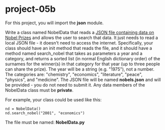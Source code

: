 # project-05b

For this project, you will import the **json** module.

Write a class named NobelData that reads a [JSON file containing data on Nobel Prizes](http://api.nobelprize.org/v1/prize.json) and allows the user to search that data. It just needs to read a local JSON file - it doesn't need to access the internet. Specifically, your class should have an init method that reads the file, and it should have a method named search_nobel that takes as parameters a year and a category, and returns a sorted list (in normal English dictionary order) of the surnames for the winner(s) in that category for that year (up to three people can share the prize).  The year will be a string (e.g. "1975"), not a number.  The categories are: "chemistry", "economics", "literature", "peace", "physics", and "medicine".  The JSON file will be named **nobels.json** and will be provided - you do not need to submit it.  Any data members of the NobelData class must be **private**.

For example, your class could be used like this:
```
nd = NobelData()
nd.search_nobel("2001", "economics")
```

The file must be named: **NobelData.py**
